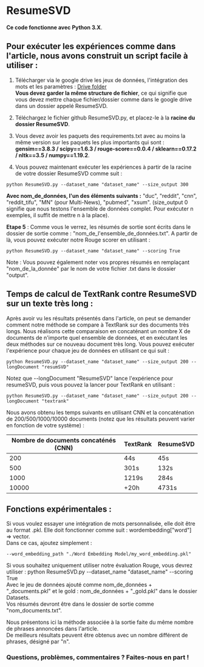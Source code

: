 # ResumeSVD

**Ce code fonctionne avec Python 3.X**.

## Pour exécuter les expériences comme dans l'article, nous avons construit un script facile à utiliser :

1. Télécharger via le google drive les jeux de données, l'intégration des mots et les paramètres : [Drive folder](https://drive.google.com/drive/folders/1QjobC4w9G7nd2eva5sURUQ5Ys3s93gan?usp=sharing)  
**Vous devez garder la même structure de fichier**, ce qui signifie que vous devez mettre chaque fichier/dossier comme dans le google drive dans un dossier appelé ResumeSVD.

2. Téléchargez le fichier github ResumeSVD.py, et placez-le à la **racine du dossier ResumeSVD**.

3. Vous devez avoir les paquets des requirements.txt avec au moins la même version sur les paquets les plus importants qui sont : **gensim==3.8.3 / scipy==1.6.3 / rouge-score==0.0.4 / sklearn==0.17.2 / nltk==3.5 / numpy==1.19.2**.

4. Vous pouvez maintenant exécuter les expériences à partir de la racine de votre dossier ResumeSVD comme suit :  
```
python ResumeSVD.py --dataset_name "dataset_name" --size_output 300  
```
**Avec nom_de_données, l'un des éléments suivants :** "duc", "reddit", "cnn", "reddit_tifu", "MN" (pour Multi-News), "pubmed", "xsum". (size_output 0 signifie que nous testons l'ensemble de données complet. Pour exécuter n exemples, il suffit de mettre n à la place).

**Etape 5** : Comme vous le verrez, les résumés de sortie sont écrits dans le dossier de sortie comme : "nom_de_l'ensemble_de_données.txt". A partir de là, vous pouvez exécuter notre Rouge scorer en utilisant : 
```
python ResumeSVD.py --dataset_name "dataset_name" --scoring True
```
Note : Vous pouvez également noter vos propres résumés en remplaçant "nom_de_la_donnée" par le nom de votre fichier .txt dans le dossier "output".


## Temps de calcul de TextRank contre ResumeSVD sur un texte très long :    
Après avoir vu les résultats présentés dans l'article, on peut se demander comment notre méthode se compare à TextRank sur des documents très longs.
Nous réalisons cette comparaison en concaténant un nombre X de documents de n'importe quel ensemble de données, et en exécutant les deux méthodes sur ce nouveau document très long.
Vous pouvez exécuter l'expérience pour chaque jeu de données en utilisant ce qui suit : 

```
python ResumeSVD.py --dataset_name "dataset_name" --size_output 200 --longDocument "resumSVD"
```
Notez que --longDocument "ResumeSVD" lance l'expérience pour resumeSVD, puis vous pouvez la lancer pour TextRank en utilisant : 
```
python ResumeSVD.py --dataset_name "dataset_name" --size_output 200 --longDocument "textrank"
```
Nous avons obtenu les temps suivants en utilisant CNN et la concaténation de 200/500/1000/10000 documents (notez que les résultats peuvent varier en fonction de votre système) : 

| Nombre de documents concaténés (CNN) | TextRank | ResumeSVD | 
|---|---|---| 
| 200 | 44s | 45s | 
| 500 | 301s | 132s |  
| 1000 | 1219s | 284s | 
| 10000 | +20h | 4731s |


## Fonctions expérimentales :


Si vous voulez essayer une intégration de mots personnalisée, elle doit être au format .pkl. Elle doit fonctionner comme suit : wordembedding["word"] => vector.  
Dans ce cas, ajoutez simplement :  
```
--word_embedding_path "./Word Embedding Model/my_word_embedding.pkl"
```

Si vous souhaitez uniquement utiliser notre évaluation Rouge, vous devrez utiliser : python ResumeSVD.py --dataset_name "dataset_name" --scoring True  
Avec le jeu de données ajouté comme nom_de_données + "_documents.pkl" et le gold : nom_de_données + "_gold.pkl" dans le dossier Datasets.  
Vos résumés devront être dans le dossier de sortie comme "nom_documents.txt".

Nous présentons ici la méthode associée à la sortie faite du même nombre de phrases annoncées dans l'article.  
De meilleurs résultats peuvent être obtenus avec un nombre différent de phrases, désigné par "n". 
    
     
      
     


### Questions, problèmes, commentaires ? Faites-nous en part !
  
